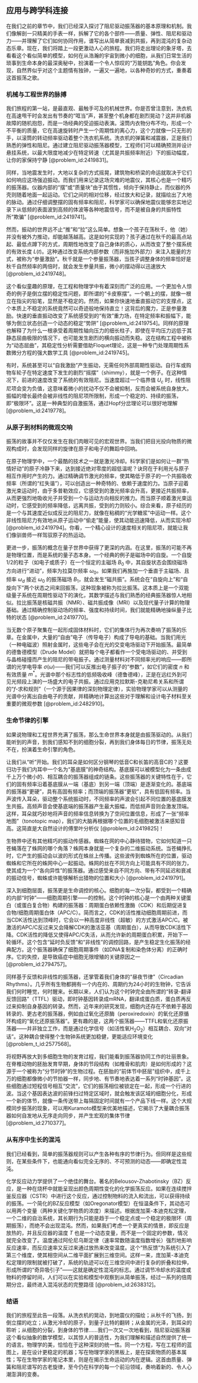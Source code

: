 ## 应用与跨学科连接

在我们之前的章节中，我们已经深入探讨了阻尼驱动振荡器的基本原理和机制。我们像解剖一只精美的手表一样，拆解了它的各个部件——质量、弹性、阻尼和驱动力——并理解了它们如何协同作用，谱写出从简单衰减到共振，再到混沌的复杂动态乐章。现在，我们将踏上一段更激动人心的旅程。我们将走出理论的象牙塔，去看看这个看似简单的模型，如何在从浩瀚的宇宙到微小的细胞，从我们日常生活的琐事到生命本身的最深奥秘中，扮演着一个令人惊叹的“万能钥匙”角色。你会发现，自然界似乎对这个主题情有独钟，一遍又一遍地，以各种奇妙的方式，重奏着这首振荡之歌。

### 机械与工程世界的脉搏

我们旅程的第一站，是最直观、最触手可及的机械世界。你是否曾注意到，洗衣机在高速甩干时会发出有节奏的“哐当”声，甚至整个机身都在剧烈晃动？这并非机器故障的随机抱怨，而是一场经典的受迫振动表演。滚筒内衣物分布不均，形成一个不平衡的质量，它在高速旋转时产生一个周期性的离心力，这个力就像一只无形的手，以滚筒的转动频率驱动着整个洗衣机系统。洗衣机的弹簧和减震器，正是我们熟悉的弹性和阻尼。通过建立阻尼驱动振荡器模型，工程师们可以精确预测并设计悬挂系统，以最大限度地减少在特定转速（尤其是共振频率附近）下的振动幅度，让你的家保持宁静 [@problem_id:2419831]。

同样，当地震发生时，大地以复杂的方式摇晃，建筑物和桥梁的命运就取决于它们如何响应这场强迫振动。而我们用来记录这场灾难的地震仪，其核心也是一个精巧的振荡器。仪器内部的“摆”或“质量块”由于其惯性，倾向于保持静止，而仪器的外壳则随着地面一起运动。它们之间的相对位移，经过放大和记录，就描绘出了大地的脉动。通过仔细调整摆的固有频率和阻尼，科学家可以确保地震仪能够忠实地记录下从低频的表面波到高频的体波等各种地震信号，而不是被自身的共振特性所“欺骗” [@problem_id:2419741]。

然而，振动的世界远不止“推”和“拉”这么简单。想象一个孩子在荡秋千，他（她）并没有被外力推动，却能越荡越高。这是如何实现的？孩子通过在秋千的最高点站起、最低点蹲下的方式，周期性地改变了自己身体的质心，从而改变了整个摆系统的有效长度 $L(t)$。这种通过改变系统内部参数（而非施加外部力）来注入能量的方式，被称为“参量激励”。秋千就是一个参量振荡器，当孩子调整身体的频率恰好是秋千自然频率的两倍时，就会发生参量共振，微小的摆动得以迅速放大 [@problem_id:2419748]。

这个看似童趣的原理，在工程和物理学中有着深刻而广泛的应用。一个更加令人惊奇的例子是倒立摆的稳定性问题，即所谓的“卡皮察摆”。一个朝上的摆，就像一根立在指尖的铅笔，显然是不稳定的。然而，如果你快速地垂直振动它的支撑点，这个本质上不稳定的系统竟然可以奇迹般地保持直立！这背后的魔力，正是参量激励。快速的垂直振动改变了系统感受到的“有效”重力场，在特定频率和振幅下，能够为倒立状态创造一个动态的稳定“势阱” [@problem_id:2419754]。同样的原理也解释了为什么一根承受着周期性轴向压力的细长柱子，即使在平均压力远低于其静态屈曲极限的情况下，也可能发生剧烈的横向振动而失稳。这在结构工程中被称为“动态屈曲”，其稳定性分析需要借助Floquet理论，这是一种专门处理周期性系数微分方程的强大数学工具 [@problem_id:2419745]。

有时，系统甚至可以“自我激励”产生振动，无需任何外部周期性驱动。自行车或购物车轮子在特定速度下发生的剧烈“摇摆”（shimmy），就是一个例子。在这种情况下，前进的速度改变了系统的有效阻尼。当速度超过一个临界值 $U_c$ 时，线性阻尼项会变为负值，这意味着微小的扰动不仅不会被抑制，反而会被系统自身放大。振幅的增长最终会被非线性的阻尼项所限制，形成一个稳定的、持续的振荡，即“极限环”。这是一种典型的自激振荡，通过Hopf分岔理论可以很好地理解 [@problem_id:2419778]。

### 从原子到材料的微观交响

振荡的故事并不仅仅发生在我们肉眼可见的宏观世界。当我们把目光投向物质的微观构成时，会发现同样的旋律在原子和电子的舞蹈中回响。

在原子物理学中，一个最酷的技术之一就是激光冷却。科学家们是如何让一群“热情好动”的原子冷静下来，达到接近绝对零度的超低温呢？诀窍在于利用光与原子相互作用时产生的力。通过精确调节激光的频率，使其略低于原子的一个共振吸收频率（所谓的“红失谐”），可以创造出一种奇特的、依赖于速度的力。当原子迎着激光束运动时，由于多普勒效应，它感受到的激光频率会升高，更接近共振频率，从而更强烈地吸收光子并受到一个与运动方向相反的推力。而当原子顺着激光束运动时，它感受到的频率降低，远离共振，受到的力则较小。综合来看，原子经历的是一个与其速度近似成反比的阻尼力，就像在粘稠的“光学糖浆”中运动一样。这个非线性阻尼力有效地从原子运动中“偷走”能量，使其动能迅速降低，从而实现冷却 [@problem_id:2419794]。你看，一个精心设计的速度相关的阻尼项，就能让我们像驯兽师一样驾驭原子的热运动。

更进一步，振荡的概念在量子世界中获得了更深的内涵。在这里，振荡的可能不再是物理位置，而是系统的量子态本身。一个经典的例子是磁场中的自旋。一个自旋1/2的粒子（如电子或质子）在一个恒定的主磁场 $B_0$ 中，其自旋状态会围绕磁场方向进行“进动”，频率为拉莫尔频率 $\omega_0$。如果我们再施加一个垂直于主磁场、且频率 $\omega_d$ 接近 $\omega_0$ 的振荡磁场 $B_1$，就会发生“磁共振”。系统会在“自旋向上”和“自旋向下”两个状态之间来回振荡，这种现象被称为拉比振荡。这本质上是一个双能级量子系统在周期性驱动下的演化，其数学描述与我们熟悉的经典振荡器惊人地相似。拉比振荡是核磁共振（NMR）、磁共振成像（MRI）以及现代量子计算的物理基础。通过精确控制驱动场的频率、强度和持续时间，我们就能精确地操纵量子比特的状态 [@problem_id:2419770]。

当无数个原子聚集在一起形成固体材料时，它们的集体行为再次奏响了振荡的乐章。在金属中，大量的“自由”电子（传导电子）构成了导电的基础。当我们用光（一种电磁波）照射金属时，这些电子会在光的交变电场驱动下开始振荡。最简单的德鲁德模型（Drude Model）就把每个电子都看作一个受电场驱动的、并受到与晶格碰撞而产生的阻尼的带电振子。通过测量材料对不同频率光的响应——即所谓的光学电导率 $\sigma(\omega)$——我们可以反推出电子振子的“参数”，如它们的密度 $n$ 和有效质量 $m^*$。光谱中那个标志性的低频吸收峰（德鲁德峰），正是在远红外到可见光频段上演的一场盛大的电子共振。通过应用克拉默斯-克勒尼希关系和所谓的“$f$-求和规则”（一个源于因果律的深刻物理定律），实验物理学家可以从测量的光谱中分离出自由电子的贡献，并精确地计算出这些对于理解和设计电子材料至关重要的微观参数 [@problem_id:2482910]。

### 生命节律的引擎

如果说物理和工程世界充满了振荡，那么生命世界本身就是由振荡驱动的。从我们能听到的声音，到我们感知不到的细胞分裂，再到我们身体每日的节律，振荡无处不在，扮演着生命引擎的角色。

让我们从“听”开始。我们的耳朵是如何区分钢琴的低音C和长笛的高音C的？这要归功于我们内耳中一个名为“基底膜”的神奇结构。基底膜可以被模型化为一条由成千上万个微小的、相互耦合的振荡器组成的链条。这些振荡器的关键特性在于，它们的固有频率沿着基底膜从一端（基底）到另一端（顶端）是逐渐变化的。基底端的振荡器“更硬”，具有高固有频率；而顶端的振荡器“更软”，具有低固有频率。当声波传入耳朵，驱动整个系统振动时，不同频率的声波会引起不同位置的基底膜发生共振。高频声音会使基底端的振荡器产生最大振幅，而低频声音则会激发顶端。这样，耳朵就巧妙地将声音的频率信息转换为了空间位置信息，形成了一张“频率地图”（tonotopic map），我们的大脑再根据哪个位置的毛细胞被激活来感知音高。这简直是大自然设计的傅里叶分析仪 [@problem_id:2419825]！

生物界中还有其他精巧的振动传感器。蜘蛛在网的中心静待猎物，它如何知道一只苍蝇落在了蛛网的哪个角落？蛛网本身就是一个复杂的二维振动系统。当苍蝇挣扎时，它产生的振动会以波的形式在蛛丝上传播。这些波传到蜘蛛所在的位置，驱动蜘蛛和它所在的蛛网中心一起振动。蛛网的丝在不同方向上可能具有不同的张力，使其成为一个“各向异性”的振荡器。通过感受来自不同方向、带有不同延迟和衰减的振动信号，蜘蛛或许能够解析出猎物的位置和大小 [@problem_id:2419791]。

深入到细胞层面，振荡更是生命调控的核心。细胞的每一次分裂，都受到一个精确的内部“时钟”——细胞周期引擎——的控制。这个时钟的核心是一个由两种关键蛋白（或蛋白复合物）构建的振荡器：周期蛋白依赖性激酶（CDK）和后期促进复合物/细胞周期蛋白体（APC/C）。简而言之，CDK的活性推动细胞周期前进，而当CDK活性达到顶峰时，它会以一种高度非线性（超敏）的方式激活APC/C。被激活的APC/C反过来又会降解CDK的激活亚基（周期蛋白），从而导致CDK活性下降。CDK活性的降低又使得APC/C失活，从而允许新的周期蛋白积累，开始下一轮循环。这个包含“延时负反馈”和“非线性”的调控回路，是产生稳定生化振荡的经典配方。这个振荡器确保了细胞周期事件（如DNA复制和染色体分离）的正确时序。它的失控，是导致癌症中细胞无限增殖的关键原因之一 [@problem_id:2794757]。

同样基于反馈和非线性的振荡器，还掌管着我们身体的“昼夜节律”（Circadian Rhythms）。几乎所有生物都拥有一个内在的、周期约为24小时的生物钟，它告诉我们何时睡觉，何时醒来。长期以来，人们认为这个时钟完全由所谓的“转录-翻译反馈回路”（TTFL）驱动，即时钟基因转录成mRNA，翻译成蛋白质，蛋白质再反过来抑制自身基因的转录。然而，近年来的研究发现，细胞内还存在不依赖于基因转录的、更古老的振荡器，例如由过氧化还原酶（peroxiredoxin）的氧化还原循环构成的“氧化还原振荡器”。更有趣的是，这两个振荡器——TTFL和氧化还原振荡器——并非独立工作，而是通过化学信号（如活性氧$\text{H}_2\text{O}_2$）相互耦合、双向“对话”。这种耦合使得整个生物钟系统更加稳健，更能适应环境变化 [@problem_t_id:2577568]。

将视野再放大到多细胞生物的发育过程，我们能看到振荡器协同工作的壮丽景象。在脊椎动物的胚胎发育早期，身体的节段结构（如椎骨和肌肉）是如何形成的？这源于一个被称为“分节时钟”的生物过程。在胚胎的“前体节中胚层”组织中，成千上万的细胞都像微小的节拍器一样，同步地、有节奏地表达着一系列“时钟基因”。这些细胞通过短程信号相互“交流”，它们的振荡相位被锁定在一起，形成一个行进的波。当这个基因表达波的前锋扫过特定区域时，就会触发该区域的细胞分化，形成一个新的体节，就像一条传送带上每隔固定时间就有一个产品下线一样。这个大规模同步振荡的现象，可以用Kuramoto模型来优美地描述，它揭示了大量耦合振荡器如何自发地从无序走向同步，并产生宏观的集体节律 [@problem_id:2710377]。

### 从有序中生长的混沌

我们已经看到，简单的振荡器规则可以产生各种有序的节律行为。但同样是这些规则，在某些条件下，也能通向看似完全无序的、不可预测的动态——即确定性混沌。

化学反应动力学提供了一个绝佳的舞台。著名的Belousov-Zhabotinsky（BZ）反应，是一种在烧杯中就能呈现出颜色周期性变化的化学振荡反应。如果在连续搅拌釜反应器（CSTR）中进行这个反应，通过控制物料的流入和流出，可以获得持续的振荡。一个简化的BZ反应模型（如Oregonator模型）在恒温条件下，其动态可以用两个变量（两种关键化学物质的浓度）来描述。根据庞加莱-本迪克松定理，一个二维的自治系统，其长期行为只能是趋于一个稳定点或一个稳定的极限环（周期振荡），而绝不会出现混沌。然而，如果我们考虑一个更真实的情景，即反应是放热的，并且反应器的温度 $T$ 也是一个动态变量，而不是一个固定的参数，情况就完全改变了。温度通过阿伦尼乌斯定律（速率常数随温度指数增长）强烈地影响反应速率，而反应速率又反过来通过放热来改变温度。这个“热反馈”为系统引入了第三个维度，使其相空间从二维平面扩展到三维空间。这样一来，庞加莱-本迪克松定理的限制就被打破了，系统的轨迹可以在三维空间中进行复杂的折叠和拉伸，形成所谓的“奇异吸引子”——这就是确定性混沌的标志。通过调节冷却水的温度或物料的停留时间，人们可以在实验和模型中观察到从简单振荡，经过一系列的倍周期分岔，最终进入混沌状态的完整路径 [@problem_id:2638312]。

### 结语

我们的旅程至此告一段落。从洗衣机的晃动，到地震仪的描绘；从秋千的飞扬，到倒立摆的屹立；从激光冷却的原子，到量子比特的翻转；从金属的光泽，到耳朵的聆听；从细胞的分裂，到身体的节律......我们一次又一次地看到，阻尼驱动振荡器这个看似抽象的数学模型，以其惊人的普适性，为我们理解和描述自然提供了统一的语言。物理学的美，恰恰在于这种深刻的统一性。同一个方程，写在工程师的蓝图上，是在设计更稳定的机器；写在物理学家的黑板上，是在探索物质的基本属性；写在生物学家的笔记本里，则是在揭示生命运动的内在逻辑。这首由质量、弹簧和阻尼谱写的古老旋律，至今仍在科学的每一个前沿领域，奏响着新的、令人心潮澎湃的变奏。
